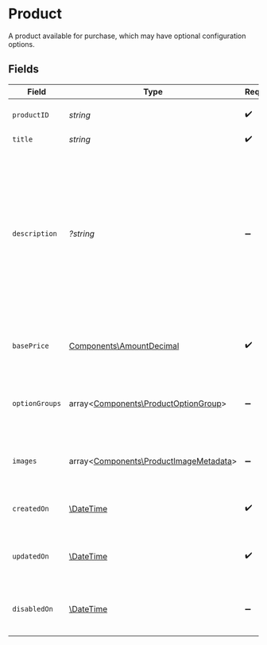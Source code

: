 # Product

A product available for purchase, which may have optional configuration options.


## Fields

| Field                                                                                                                                              | Type                                                                                                                                               | Required                                                                                                                                           | Description                                                                                                                                        |
| -------------------------------------------------------------------------------------------------------------------------------------------------- | -------------------------------------------------------------------------------------------------------------------------------------------------- | -------------------------------------------------------------------------------------------------------------------------------------------------- | -------------------------------------------------------------------------------------------------------------------------------------------------- |
| `productID`                                                                                                                                        | *string*                                                                                                                                           | :heavy_check_mark:                                                                                                                                 | Unique identifier for a product.                                                                                                                   |
| `title`                                                                                                                                            | *string*                                                                                                                                           | :heavy_check_mark:                                                                                                                                 | N/A                                                                                                                                                |
| `description`                                                                                                                                      | *?string*                                                                                                                                          | :heavy_minus_sign:                                                                                                                                 | A detailed description of the product.<br/><br/>- Must be valid UTF-8 text<br/>- Supports Markdown for formatting<br/>- HTML is not permitted and will be rejected |
| `basePrice`                                                                                                                                        | [Components\AmountDecimal](../../Models/Components/AmountDecimal.md)                                                                               | :heavy_check_mark:                                                                                                                                 | A product's starting price, before applying modifiers.                                                                                             |
| `optionGroups`                                                                                                                                     | array<[Components\ProductOptionGroup](../../Models/Components/ProductOptionGroup.md)>                                                              | :heavy_minus_sign:                                                                                                                                 | Optional configuration options for a product, such as size or color.                                                                               |
| `images`                                                                                                                                           | array<[Components\ProductImageMetadata](../../Models/Components/ProductImageMetadata.md)>                                                          | :heavy_minus_sign:                                                                                                                                 | Optional images associated with the product.                                                                                                       |
| `createdOn`                                                                                                                                        | [\DateTime](https://www.php.net/manual/en/class.datetime.php)                                                                                      | :heavy_check_mark:                                                                                                                                 | The date and time when the product was added.                                                                                                      |
| `updatedOn`                                                                                                                                        | [\DateTime](https://www.php.net/manual/en/class.datetime.php)                                                                                      | :heavy_check_mark:                                                                                                                                 | The date and time when the product was last updated.                                                                                               |
| `disabledOn`                                                                                                                                       | [\DateTime](https://www.php.net/manual/en/class.datetime.php)                                                                                      | :heavy_minus_sign:                                                                                                                                 | The date and time when the product was disabled.                                                                                                   |